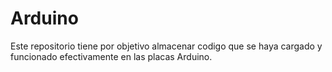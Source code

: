 # Arduino

Este repositorio tiene por objetivo almacenar codigo que se haya cargado y funcionado efectivamente en las placas Arduino.
